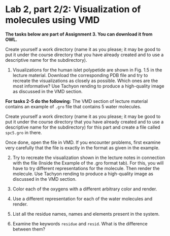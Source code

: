 # Lab 2, part 2/2: Visualization of molecules using VMD


**The tasks below are part of Assignment 3. You can download it from OWL.**


Create yourself a work directory (name it as you please; it may be good to put it under the course directory that you have already created and to use a descriptive name for the subdirectory). 

1. Visualizations for the human islet polypetide are shown in Fig. 1.5 in the lecture material. Download the corresponding PDB file and try to recreate the visualizations as closely as possible. Which ones are the most informative? Use Tachyon rending to produce a high-quality image as discussed in the VMD section.

**For tasks 2-5 do the following:** The VMD section of lecture material contains an example of `.gro` file that contains 5 water molecules.

Create yourself a work directory (name it as you please; it may be good to put it under the course directory that you have already created and to use a descriptive name for the subdirectory) for this part  and create a file called `spc5.gro` in there. 

Once done, open the file in VMD. If you encounter problems, first examine very carefully that the file is exactly in the format as given in the example. 

2. Try to recreate the visualization shown in the lecture notes in connection with the file (Inside the Example of the .gro format tab). For this, you will have to try different representations for the molecule. Then render the molecule. Use Tachyon rending to produce a high-quality image as discussed in the VMD section.

3. Color each of the oxygens with a different arbitrary color and render.

4. Use a different representation for each of the water molecules and render. 

5. List all the residue names, names and elements present in the system.

6. Examine the keywords `residue` and `resid`. What is the difference between them?


<!--

Load from 


1. Load the file `dmpc128-200ns.gro`

Create a high resolution rendering (1024 x 1024 px) of the system with the following specifications:

- Show the headgroup phosphorous and nitrogen atoms using van der Waals representation
- Show the water molecules that are closer than 0.5 nm from the phosphate atoms using CPK representation
- Show all the carbons (the hydrocarbon tails of the lipids) using line representation and gray color. 
- Show all the oxygens except the water oxygens using van der Waals representation
- Show lipids number 1 and 128 in licorice representation

Note: You may want to tune the size of vdW and CPK atoms for clarity and rotate the scene such that all of the above features are illustrated

The quality and clarity of the representation will be part of the evaluation.



1. Load a trajectory for the `.gro` file. 

- In `Graphical Representations`, select the representation you have and turn off displaying waters (speeds up the process)
  ```
  Selected Atoms -> not water
  ```
- Activate the molecule dmpc128-200ns.gro in the `VMD Main` window by clicking it.
- Then load the trajectory (`.trr`) file for the `.gro` file:

```
File -> Load Data Into Molecule -> Browse -> dmpc128-200ns.trr -> Load
```

Notice the selector at the bottom of the `VMD Main` window for `Loop`, `Once`, `Rock`

Load the file dmpc128-200ns.gro


-->
